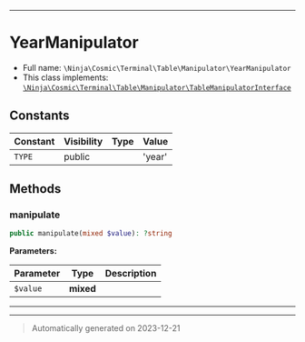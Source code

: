 ***

# YearManipulator





* Full name: `\Ninja\Cosmic\Terminal\Table\Manipulator\YearManipulator`
* This class implements:
[`\Ninja\Cosmic\Terminal\Table\Manipulator\TableManipulatorInterface`](./TableManipulatorInterface.md)


## Constants

| Constant | Visibility | Type | Value |
|:---------|:-----------|:-----|:------|
|`TYPE`|public| |&#039;year&#039;|


## Methods


### manipulate



```php
public manipulate(mixed $value): ?string
```








**Parameters:**

| Parameter | Type | Description |
|-----------|------|-------------|
| `$value` | **mixed** |  |





***


***
> Automatically generated on 2023-12-21
